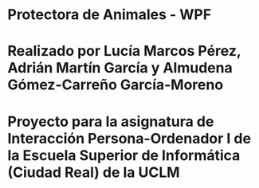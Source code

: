 # Protectora de Animales - WPF
# Realizado por Lucía Marcos Pérez, Adrián Martín García y Almudena Gómez-Carreño García-Moreno
# Proyecto para la asignatura de Interacción Persona-Ordenador I de la Escuela Superior de Informática (Ciudad Real) de la UCLM
